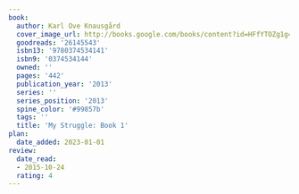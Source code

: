 ```yaml
---
book:
  author: Karl Ove Knausgård
  cover_image_url: http://books.google.com/books/content?id=HFfYTOZg1g4C&printsec=frontcover&img=1&zoom=1&edge=curl&source=gbs_api
  goodreads: '26145543'
  isbn13: '9780374534141'
  isbn9: '0374534144'
  owned: ''
  pages: '442'
  publication_year: '2013'
  series: ''
  series_position: '2013'
  spine_color: '#99857b'
  tags: ''
  title: 'My Struggle: Book 1'
plan:
  date_added: 2023-01-01
review:
  date_read:
  - 2015-10-24
  rating: 4
---
```

